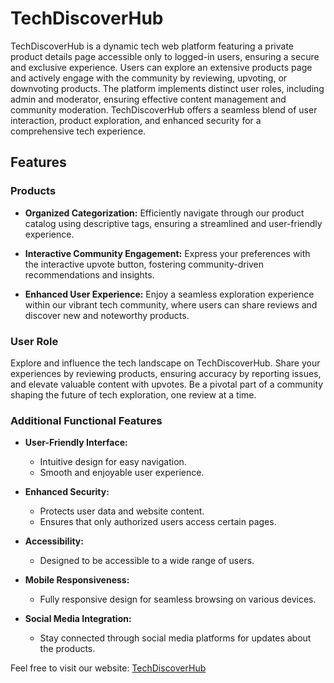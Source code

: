 # TechDiscoverHub

TechDiscoverHub is a dynamic tech web platform featuring a private product details page accessible only to logged-in users, ensuring a secure and exclusive experience. Users can explore an extensive products page and actively engage with the community by reviewing, upvoting, or downvoting products. The platform implements distinct user roles, including admin and moderator, ensuring effective content management and community moderation. TechDiscoverHub offers a seamless blend of user interaction, product exploration, and enhanced security for a comprehensive tech experience.

## Features

### Products

- **Organized Categorization:**
  Efficiently navigate through our product catalog using descriptive tags, ensuring a streamlined and user-friendly experience.

- **Interactive Community Engagement:**
  Express your preferences with the interactive upvote button, fostering community-driven recommendations and insights.

- **Enhanced User Experience:**
  Enjoy a seamless exploration experience within our vibrant tech community, where users can share reviews and discover new and noteworthy products.

### User Role

Explore and influence the tech landscape on TechDiscoverHub. Share your experiences by reviewing products, ensuring accuracy by reporting issues, and elevate valuable content with upvotes. Be a pivotal part of a community shaping the future of tech exploration, one review at a time.

### Additional Functional Features

- **User-Friendly Interface:**
  - Intuitive design for easy navigation.
  - Smooth and enjoyable user experience.

- **Enhanced Security:**
  - Protects user data and website content.
  - Ensures that only authorized users access certain pages.

- **Accessibility:**
  - Designed to be accessible to a wide range of users.

- **Mobile Responsiveness:**
  - Fully responsive design for seamless browsing on various devices.

- **Social Media Integration:**
  - Stay connected through social media platforms for updates about the products.

Feel free to visit our website: [TechDiscoverHub]()

